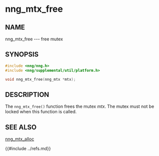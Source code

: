 # nng_mtx_free

## NAME

nng_mtx_free --- free mutex

## SYNOPSIS

```c
#include <nng/nng.h>
#include <nng/supplemental/util/platform.h>

void nng_mtx_free(nng_mtx *mtx);
```

## DESCRIPTION

The `nng_mtx_free()` function frees the mutex _mtx_.
The mutex must not be locked when this function is called.

## SEE ALSO

[nng_mtx_alloc](nng_mtx_alloc)

{{#include ../refs.md}}
